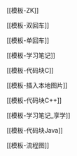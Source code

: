 [[模板-ZK]]

[[模板-双回车]]

[[模板-单回车]]

[[模板-学习笔记]]

[[模板-代码块C]]

[[模板-插入本地图片]]

[[模板-代码块C++]]

[[模板-学习笔记_享学]]

[[模板-代码块Java]]

[[模板-流程图]]